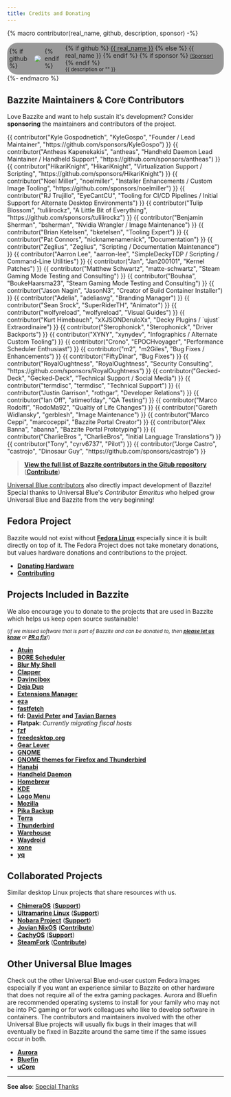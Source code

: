 ```yaml
---
title: Credits and Donating
---
```


{% macro contributor(real_name, github, description, sponsor) -%}
    <div style="
    display: inline-flex;
    flex-direction: row;
    gap: 0.5rem;
    align-items: center;
    background-color: #00000066;
    border-radius: 24px;
    padding: 0.3rem;
    padding-right: 0.4rem;
    min-width: 200px;"
    >
        {% if github %}
            <img
            src="https://github.com/{{ github }}.png?size=60" class="no-lightbox"
            loading="lazy"
            style="max-height:60px;
                border-radius: 24px;"
            >
        {% endif %}
        <div>
            {% if github %}
                <a href="https://github.com/{{ github }}">{{ real_name }}</a>
            {% else %}
                <span>{{ real_name }}</span>
            {% endif %}
            {% if sponsor %}
                <small><a href="{{ sponsor }}">(Sponsor)</a></small>
            {% endif %}
            <div><small>{{ description or "" }}</small></div>
        </div>
    </div>
{%- endmacro %}

## Bazzite Maintainers & Core Contributors

Love Bazzite and want to help sustain it's development?  Consider **sponsoring** the maintainers and contributors of the project.

<div style="display: flex; flex-wrap: wrap; gap: 0.3rem;">
{{ contributor("Kyle Gospodnetich", "KyleGospo", "Founder / Lead Maintainer", "https://github.com/sponsors/KyleGospo") }}
{{ contributor("Antheas Kapenekakis", "antheas", "Handheld Daemon Lead Maintainer / Handheld Support", "https://github.com/sponsors/antheas") }}
{{ contributor("HikariKnight", "HikariKnight", "Virtualization Support / Scripting", "https://github.com/sponsors/HikariKnight") }}
{{ contributor("Noel Miller", "noelmiller", "Installer Enhancements / Custom Image Tooling", "https://github.com/sponsors/noelmiller") }}
{{ contributor("RJ Trujillo", "EyeCantCU", "Tooling for CI/CD Pipelines / Initial Support for Alternate Desktop Environments") }}
{{ contributor("Tulip Blossom", "tulilirockz", "A Little Bit of Everything", "https://github.com/sponsors/tulilirockz") }}
{{ contributor("Benjamin Sherman", "bsherman", "Nvidia Wrangler / Image Maintenance") }}
{{ contributor("Brian Ketelsen", "bketelsen", "Tooling Expert") }}
{{ contributor("Pat Connors", "nicknamenamenick", "Documentation") }}
{{ contributor("Zeglius", "Zeglius", "Scripting / Documentation Maintenance") }}
{{ contributor("Aarron Lee", "aarron-lee", "SimpleDeckyTDP / Scripting / Command-Line Utilities") }}
{{ contributor("Jan", "Jan200101", "Kernel Patches") }}
{{ contributor("Matthew Schwartz", "matte-schwartz", "Steam Gaming Mode Testing and Consulting") }}
{{ contributor("Bouhaa", "BoukeHaarsma23", "Steam Gaming Mode Testing and Consulting") }}
{{ contributor("Jason Nagin", "JasonN3", "Creator of Build Container Installer") }}
{{ contributor("Adelia", "adeliasvg", "Branding Manager") }}
{{ contributor("Sean Srock", "SuperRiderTH", "Animator") }}
{{ contributor("wolfyreload", "wolfyreload", "Visual Guides") }}
{{ contributor("Kurt Himebauch", "xXJSONDeruloXx", "Decky Plugins / `ujust` Extraordinaire") }}
{{ contributor("Sterophonick", "Sterophonick", "Driver Backports") }}
{{ contributor("XYNY", "xynydev", "Infographics / Alternate Custom Tooling") }}
{{ contributor("Crono", "EPOCHvoyager", "Performance Scheduler Enthusiast") }}
{{ contributor("m2", "m2Giles", "Bug Fixes / Enhancements") }}
{{ contributor("FiftyDinar", "Bug Fixes") }}
{{ contributor("RoyalOughtness", "RoyalOughtness", "Security Consulting", "https://github.com/sponsors/RoyalOughtness") }}
{{ contributor("Gecked-Deck", "Gecked-Deck", "Technical Support / Social Media") }}
{{ contributor("termdisc", "termdisc", "Technical Support") }}
{{ contributor("Justin Garrison", "rothgar", "Developer Relations") }}
{{ contributor("Ian Off", "atimeofday", "QA Testing") }}
{{ contributor("Marco Rodolfi", "RodoMa92", "Qualtiy of Life Changes") }}
{{ contributor("Gareth Widlansky", "gerblesh", "Image Maintenance") }}
{{ contributor("Marco Ceppi", "marcoceppi", "Bazzite Portal Creator") }}
{{ contributor("Alex Banna", "abanna", "Bazzite Portal Prototyping") }}
{{ contributor("CharlieBros ", "CharlieBros", "Initial Language Translations") }}
{{ contributor("Tony", "cyrv6737", "Pilot") }}
{{ contributor("Jorge Castro", "castrojo", "Dinosaur Guy", "https://github.com/sponsors/castrojo") }}
</div>

>[**View the full list of Bazzite contributors in the Gitub repository**](https://github.com/ublue-os/bazzite/graphs/contributors) ([**Contribute**](/CONTRIBUTE.md))

[Universal Blue contributors](https://github.com/ublue-os) also directly impact development of Bazzite! Special thanks to Universal Blue's _Contributor Emeritus_ who helped grow Universal Blue and Bazzite from the very beginning!

## Fedora Project

Bazzite would not exist without [**Fedora Linux**](https://fedoraproject.org/) especially since it is built directly on top of it.  The Fedora Project does not take monetary donations, but values hardware donations and contributions to the project.

- [**Donating Hardware**](https://fedoraproject.org/wiki/Donations)
- [**Contributing**](https://fedoraproject.org/wiki/Contribute)

## Projects Included in Bazzite

We also encourage you to donate to the projects that are used in Bazzite which helps us keep open source sustainable!

<sub>(*If we missed software that is part of Bazzite and can be donated to, then [**please let us know**](https://github.com/KyleGospo/docs.bazzite.gg/issues) or [**PR a fix**](https://github.com/KyleGospo/docs.bazzite.gg/blob/main/src/donations.md)!*)</sub>

- [**Atuin**](https://github.com/sponsors/atuinsh)
- [**BORE Scheduler**](https://ko-fi.com/firelzrd)
- [**Blur My Shell**](https://github.com/sponsors/aunetx)
- [**Clapper**](https://liberapay.com/Clapper)
- [**Davincibox**](https://ko-fi.com/akzel94)
- [**Deja Dup**](https://liberapay.com/DejaDup)
- [**Extensions Manager**](https://github.com/sponsors/mjakeman)
- [**eza**](https://github.com/sponsors/cafkafk)
- [**fastfetch**](https://github.com/sponsors/LinusDierheimer)
- **fd: [David Peter](https://github.com/sponsors/sharkdp) and [Tavian Barnes](https://github.com/sponsors/tavianator)**
- **Flatpak**: *Currently migrating fiscal hosts*
- [**fzf**](https://github.com/sponsors/junegunn)
- [**freedesktop.org**](https://www.freedesktop.org/wiki/#donations)
- [**Gear Lever**](https://ko-fi.com/mijorus)
- [**GNOME**](https://www.gnome.org/donate/)
- [**GNOME themes for Firefox and Thunderbird**](https://www.patreon.com/rafaelmardojai)
- [**Hanabi**](https://ko-fi.com/jeffshee)
- [**Handheld Daemon**](https://github.com/sponsors/antheas)
- [**Homebrew**](https://github.com/Homebrew/brew#donations)
- [**KDE**](https://kde.org/donate/)
- [**Logo Menu**](https://github.com/sponsors/Aryan20)
- [**Mozilla**](https://foundation.mozilla.org/en/?form=donate&gad_source=1)
- [**Pika Backup**](https://opencollective.com/pika-backup)
- [**Terra**](https://github.com/sponsors/FyraLabs)
- [**Thunderbird**](https://www.thunderbird.net/en-US/donate/)
- [**Warehouse**](https://ko-fi.com/heliguy)
- [**Waydroid**](https://opencollective.com/waydroid/donate)
- [**xone**](https://www.paypal.com/donate?hosted_button_id=BWUECKFDNY446)
- [**yq**](https://github.com/sponsors/mikefarah)

## Collaborated Projects

Similar desktop Linux projects that share resources with us.

- [**ChimeraOS**](https://chimeraos.org/) ([**Support**](https://opencollective.com/chimeraos/donate))
- [**Ultramarine Linux**](https://ultramarine-linux.org/) ([**Support**](https://github.com/sponsors/FyraLabs))
- [**Nobara Project**](https://nobaraproject.org/download-nobara/) ([**Support**](https://www.patreon.com/gloriouseggroll))
- [**Jovian NixOS**](https://jovian-experiments.github.io/Jovian-NixOS/) ([**Contribute**](https://github.com/Jovian-Experiments/Jovian-NixOS/blob/development/CONTRIBUTING.md))
- [**CachyOS**](https://cachyos.org/) ([**Support**](https://www.patreon.com/CachyOS))
- [**SteamFork**](https://wiki.steamfork.org/) ([**Contribute**](https://github.com/SteamFork#support))

## Other Universal Blue Images

Check out the other Universal Blue end-user custom Fedora images especially if you want an experience similar to Bazzite on other hardware that does not require all of the extra gaming packages. Aurora and Bluefin are recommended operating systems to install for your family who may not be into PC gaming or for work colleagues who like to develop software in containers. The contributors and maintainers involved with the other Universal Blue projects will usually fix bugs in their images that will eventually be fixed in Bazzite around the same time if the same issues occur in both.

- [**Aurora**](https://getaurora.dev/)
- [**Bluefin**](https://projectbluefin.io/)
- [**uCore**](https://projectucore.io)

<hr>

**See also**: [Special Thanks](https://github.com/ublue-os/bazzite/blob/main/README.md#special-thanks)
